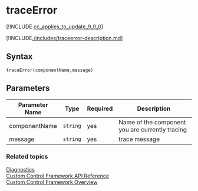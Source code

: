 # traceError

[!INCLUDE [cc_applies_to_update_9_0_0](../../../../includes/cc_applies_to_update_9_0_0.md)]

[!INCLUDE[./includes/traceerror-description.md](./includes/traceerror-description.md)]



## Syntax

`traceError(componentName,message)`

## Parameters

| Parameter Name|Type|Required|Description|
| ------------- |----|--------|-----------|
|componentName|`string`|yes|Name of the component you are currently tracing|
|message|`string`|yes|trace message|




### Related topics

[Diagnostics](../diagnostics.md)<br />
[Custom Control Framework API Reference](../index.md)<br />
[Custom Control Framework Overview](../../custom-control-framework-overview.md)<br />